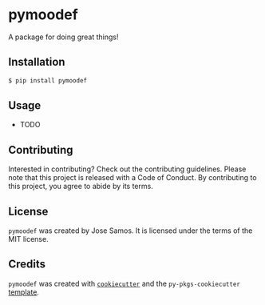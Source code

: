 # pymoodef

A package for doing great things!

## Installation

```bash
$ pip install pymoodef
```

## Usage

- TODO

## Contributing

Interested in contributing? Check out the contributing guidelines. Please note that this project is released with a Code of Conduct. By contributing to this project, you agree to abide by its terms.

## License

`pymoodef` was created by Jose Samos. It is licensed under the terms of the MIT license.

## Credits

`pymoodef` was created with [`cookiecutter`](https://cookiecutter.readthedocs.io/en/latest/) and the `py-pkgs-cookiecutter` [template](https://github.com/py-pkgs/py-pkgs-cookiecutter).
